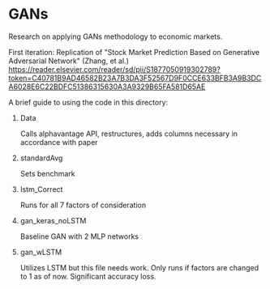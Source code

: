 # GANs

Research on applying GANs methodology to economic markets.

First iteration: Replication of "Stock Market Prediction Based on Generative Adversarial Network" (Zhang, et al.) 
https://reader.elsevier.com/reader/sd/pii/S1877050919302789?token=C40781B9AD46582B23A7B3DA3F52567D9F0CCE633BFB3A9B3DCA6028E6C22BDFC51386315630A3A9329B65FA581D65AE


A brief guide to using the code in this directory:

1. Data 
   
   Calls alphavantage API, restructures, adds columns necessary in accordance with paper

2. standardAvg

   Sets benchmark 

3. lstm_Correct

   Runs for all 7 factors of consideration

4. gan_keras_noLSTM
    
   Baseline GAN with 2 MLP networks 

5. gan_wLSTM
   
   Utilizes LSTM but this file needs work. Only runs if factors are changed to 1 as of now. Significant accuracy loss. 
